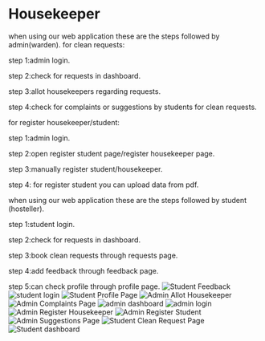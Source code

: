 # Housekeeper

when using our web application these are the steps followed by admin(warden).
for clean requests:

step 1:admin login.

step 2:check for requests in dashboard. 

step 3:allot housekeepers regarding requests.

step 4:check for complaints or suggestions by students for clean requests.

for register housekeeper/student:

step 1:admin login. 

step 2:open register student page/register housekeeper page.

step 3:manually register student/housekeeper. 

step 4: for register student you can upload data from pdf.


when using our web application these are the steps followed by student (hosteller).

step 1:student login.

step 2:check for requests in dashboard.

step 3:book clean requests through requests page.

step 4:add feedback through feedback page.

step 5:can check profile through profile page.
![Student Feedback ](https://user-images.githubusercontent.com/88902411/209429234-e7ecbdc6-cb66-482b-aa9f-ba5aef334146.png)
![student login](https://user-images.githubusercontent.com/88902411/209429237-7e7a40a7-a448-411e-afc8-2162114e8b39.png)
![Student Profile Page](https://user-images.githubusercontent.com/88902411/209429239-bfd59ab8-8c16-41f2-b671-d9da592a3d31.png)
![Admin Allot Housekeeper](https://user-images.githubusercontent.com/88902411/209429240-ee227264-026c-4d0a-b12d-eb011f23c571.png)
![Admin Complaints Page](https://user-images.githubusercontent.com/88902411/209429243-e96839f5-f3b7-43ef-a472-6790e9d3442f.png)
![admin dashboard](https://user-images.githubusercontent.com/88902411/209429244-34c77cc9-9913-47e3-b35a-a88187286015.png)
![admin login](https://user-images.githubusercontent.com/88902411/209429245-5f02a6ac-9f31-431d-ac9f-3754e6050459.png)
![Admin Register Housekeeper](https://user-images.githubusercontent.com/88902411/209429246-fea54b32-6fcc-4110-b87c-9f10119ba4c2.png)
![Admin Register Student](https://user-images.githubusercontent.com/88902411/209429247-ed69ccab-5619-41dd-9732-5650f4579fdd.png)
![Admin Suggestions Page](https://user-images.githubusercontent.com/88902411/209429248-b58a7102-9072-42f2-a0ce-5009e90ac110.png)
![Student Clean Request Page](https://user-images.githubusercontent.com/88902411/209429250-0db41d36-b88d-4054-a548-8b23cf6b3c67.png)
![Student dashboard](https://user-images.githubusercontent.com/88902411/209429251-76d3c71b-2a49-4d16-8322-2e6e170f112d.png)

